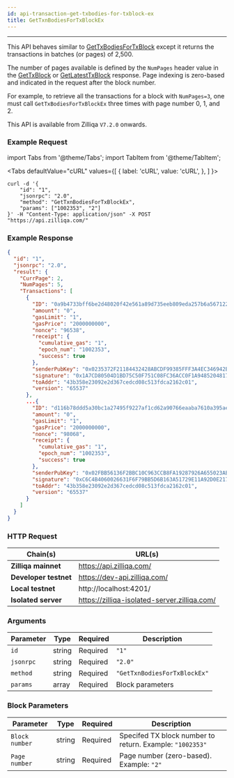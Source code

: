 ```yaml
---
id: api-transaction-get-txbodies-for-txblock-ex
title: GetTxnBodiesForTxBlockEx
---
```


---

This API behaves similar to
[GetTxBodiesForTxBlock](api-transaction-get-txbodies-for-txblock.md) except it
returns the transactions in batches (or pages) of 2,500.

The number of pages available is defined by the `NumPages` header value in the
[GetTxBlock](api-blockchain-get-tx-block.md) or
[GetLatestTxBlock](api-blockchain-get-latest-tx-block.md) response. Page
indexing is zero-based and indicated in the request after the block number.

For example, to retrieve all the transactions for a block with `NumPages=3`, one
must call `GetTxBodiesForTxBlockEx` three times with page number 0, 1, and 2.

This API is available from Zilliqa `V7.2.0` onwards.

### Example Request

import Tabs from '@theme/Tabs'; import TabItem from '@theme/TabItem';

<Tabs defaultValue="cURL" values={[ { label: 'cURL', value: 'cURL', }, ] }>

<TabItem value="cURL">

```shell
curl -d '{
    "id": "1",
    "jsonrpc": "2.0",
    "method": "GetTxnBodiesForTxBlockEx",
    "params": ["1002353", "2"]
}' -H "Content-Type: application/json" -X POST "https://api.zilliqa.com/"
```

</TabItem>

</Tabs>

### Example Response

```json
{
  "id": "1",
  "jsonrpc": "2.0",
  "result": {
    "CurrPage": 2,
    "NumPages": 5,
    "Transactions": [
      {
        "ID": "0a9b4733bff6be2d48020f42e561a89d735eeb809eda257b6a56712223e842eb",
        "amount": "0",
        "gasLimit": "1",
        "gasPrice": "2000000000",
        "nonce": "96538",
        "receipt": {
          "cumulative_gas": "1",
          "epoch_num": "1002353",
          "success": true
        },
        "senderPubKey": "0x0235372F21184432428ABCDF99385FFF3A4EC346942B51FACBE9589DDF482C5D45",
        "signature": "0x1A7CD80504D1BD75C50F751C08FC36ACC0F1A94852048179BCC927A3D5BC297AF01FB0A9CADBEC9AB870D330C8E2931E7025AE1293CE66B7429ABC44E785F16B",
        "toAddr": "43b358e23092e2d367cedcd08c513fdca2162c01",
        "version": "65537"
      },
      ...{
        "ID": "d116b78ddd5a30bc1a27495f9227af1cd62a90766eaaba7610a395aeab78ee10",
        "amount": "0",
        "gasLimit": "1",
        "gasPrice": "2000000000",
        "nonce": "98068",
        "receipt": {
          "cumulative_gas": "1",
          "epoch_num": "1002353",
          "success": true
        },
        "senderPubKey": "0x02FBB56136F2BBC10C963CCB8FA19287926A655023AB137BB018D2C65238D0F481",
        "signature": "0xC6C4B4060026631F6F79BB5D6B163A51729E11A92D0E217F3ABCD38D2A8E733C62A9EBADA184DEAD5859BBE68ABD888E3A0B194B260FF7A9ACD58523A37EF896",
        "toAddr": "43b358e23092e2d367cedcd08c513fdca2162c01",
        "version": "65537"
      }
    ]
  }
}
```

### HTTP Request

| Chain(s)              | URL(s)                                       |
| --------------------- | -------------------------------------------- |
| **Zilliqa mainnet**   | https://api.zilliqa.com/                     |
| **Developer testnet** | https://dev-api.zilliqa.com/                 |
| **Local testnet**     | http://localhost:4201/                       |
| **Isolated server**   | https://zilliqa-isolated-server.zilliqa.com/ |

### Arguments

| Parameter | Type   | Required | Description                  |
| --------- | ------ | -------- | ---------------------------- |
| `id`      | string | Required | `"1"`                        |
| `jsonrpc` | string | Required | `"2.0"`                      |
| `method`  | string | Required | `"GetTxnBodiesForTxBlockEx"` |
| `params`  | array  | Required | Block parameters             |

### Block Parameters

| Parameter      | Type   | Required | Description                                              |
| -------------- | ------ | -------- | -------------------------------------------------------- |
| `Block number` | string | Required | Specifed TX block number to return. Example: `"1002353"` |
| `Page number`  | string | Required | Page number (zero-based). Example: `"2"`                 |
